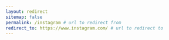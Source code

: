 ```yaml
---
layout: redirect
sitemap: false
permalink: /instagram # url to redirect from
redirect_to: https://www.instagram.com/ # url to redirect to
---
```

